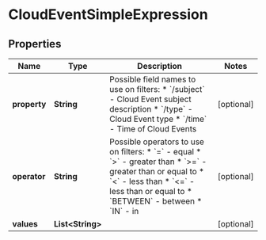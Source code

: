 

# CloudEventSimpleExpression


## Properties

| Name | Type | Description | Notes |
|------------ | ------------- | ------------- | -------------|
|**property** | **String** | Possible field names to use on filters:  * &#x60;/subject&#x60; - Cloud Event subject description  * &#x60;/type&#x60; - Cloud Event type  * &#x60;/time&#x60; - Time of Cloud Events  |  [optional] |
|**operator** | **String** | Possible operators to use on filters:  * &#x60;&#x3D;&#x60; - equal  * &#x60;&gt;&#x60; - greater than  * &#x60;&gt;&#x3D;&#x60; - greater than or equal to  * &#x60;&lt;&#x60; - less than  * &#x60;&lt;&#x3D;&#x60; - less than or equal to  * &#x60;BETWEEN&#x60; - between  * &#x60;IN&#x60; - in  |  [optional] |
|**values** | **List&lt;String&gt;** |  |  [optional] |




